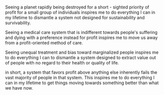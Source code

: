 Seeing a planet rapidly being destroyed for a short - sighted priority of profit for a small group of individuals inspires me to do everything I can in my lifetime to dismantle a system not designed for sustainability and survivability.

Seeing a medical care system that is indifferent towards people's suffering and dying with a preference instead for profit inspires me to move us away from a profit-oriented method of care.

Seeing unequal treatment and bias toward marginalized people inspires me to do everything I can to dismantle a system designed to extract value out of people with no regard to their health or quality of life.

in short, a system that favors profit above anything else inherently fails the vast majority of people in that system. This inspires me to do everything I can in my lifetime to get things moving towards something better than what we have now.
